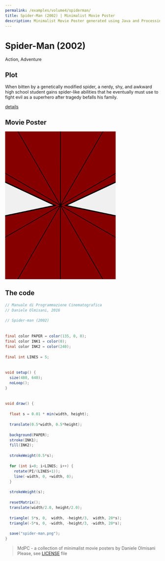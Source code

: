 ```yaml
---
permalink: /examples/volume4/spiderman/
title: Spider-Man (2002) | Minimalist Movie Poster
description: Minimalist Movie Poster generated using Java and Processing.
---
```


# Spider-Man (2002)

Action, Adventure

## Plot
When bitten by a genetically modified spider, a nerdy, shy, and awkward high school student gains spider-like abilities that he eventually must use to fight evil as a superhero after tragedy befalls his family.

[details](https://www.imdb.com/title/tt0145487/)

## Movie Poster
<img src="spider-man.png"  width="360px" title="Spider-Man">


## The code
```java
// Manuale di Programmazione Cinematografica
// Daniele Olmisani, 2016

// Spider-man (2002)


final color PAPER = color(135, 0, 0);
final color INK1 = color(0);
final color INK2 = color(240);

final int LINES = 5;


void setup() {
  size(480, 640);
  noLoop();
}


void draw() {
  
  float s = 0.01 * min(width, height);
  
  translate(0.5*width, 0.5*height);
  
  background(PAPER);
  stroke(INK1);
  fill(INK2);
  
  strokeWeight(0.5*s);
    
  for (int i=0; i<LINES; i++) {
    rotate(PI/(LINES+1));
    line(-width, 0, +width, 0);
  }
  
  strokeWeight(s);
  
  resetMatrix();
  translate(width/2.0, height/2.0);
  
  triangle( 5*s, 0,  width, -height/3,  width, 20*s);
  triangle(-5*s, 0, -width, -height/3, -width, 20*s);
  
  save("spider-man.png");
}

```

> MdPC - a collection of minimalist movie posters
> by Daniele Olmisani
> Please, see [LICENSE](../../../LICENSE) file

